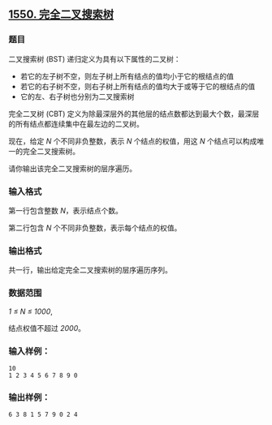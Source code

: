 ## [1550. 完全二叉搜索树](https://www.acwing.com/problem/content/1552/)

### 题目

二叉搜索树 (BST) 递归定义为具有以下属性的二叉树：

- 若它的左子树不空，则左子树上所有结点的值均小于它的根结点的值
- 若它的右子树不空，则右子树上所有结点的值均大于或等于它的根结点的值
- 它的左、右子树也分别为二叉搜索树

完全二叉树 (CBT) 定义为除最深层外的其他层的结点数都达到最大个数，最深层的所有结点都连续集中在最左边的二叉树。

现在，给定 *N* 个不同非负整数，表示 *N* 个结点的权值，用这 *N* 个结点可以构成唯一的完全二叉搜索树。

请你输出该完全二叉搜索树的层序遍历。

### 输入格式

第一行包含整数 *N*，表示结点个数。

第二行包含 *N* 个不同非负整数，表示每个结点的权值。

### 输出格式

共一行，输出给定完全二叉搜索树的层序遍历序列。

### 数据范围

*1 ≤ N ≤ 1000*,

结点权值不超过 *2000*。

### 输入样例：

```
10
1 2 3 4 5 6 7 8 9 0
```

### 输出样例：

```
6 3 8 1 5 7 9 0 2 4
```
